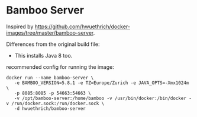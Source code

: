 # Bamboo Server
Inspired by https://github.com/hwuethrich/docker-images/tree/master/bamboo-server.

Differences from the original build file:
* This installs Java 8 too.

recommended config for running the image:
```
docker run --name bamboo-server \
   -e BAMBOO_VERSION=5.8.1 -e TZ=Europe/Zurich -e JAVA_OPTS=-Xmx1024m \
   -p 8085:8085 -p 54663:54663 \
   -v /opt/bamboo-server:/home/bamboo -v /usr/bin/docker:/bin/docker -v /run/docker.sock:/run/docker.sock \
   -d hwuethrich/bamboo-server
```
